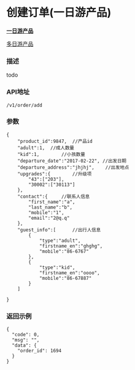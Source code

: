 # 创建订单(一日游产品)

**[一日游产品](./add_order_activity.md)**

[多日游产品](./add_order_tour.md)

### 描述

todo

### API地址

	/v1/order/add
	
### 参数

	{
	    "product_id":9847,  //产品id
	    "adult":1,  //成人数量
	    "kid":1,        //小孩数量
	    "departure_date":"2017-02-22", //出发日期
	    "departure_address":"jhjhj",    //出发地点
	    "upgrades":{        //升级项
	        "43":["203"],
	        "30002":["30113"]
	    },
	    "contact":{     //联系人信息
	        "first_name":"a",
	        "last_name":"b",
	        "mobile":"1",
	        "email":"2@q.q"
	    },
	    "guest_info":[      //出行人信息
	        {
	            "type":"adult",
	            "firstname_en":"ghghg",
	            "mobile":"86-6767"
	        },
	        {
	            "type":"kid",
	            "firstname_en":"oooo",
	            "mobile":"86-67887"
	        }
	    ]
	
	}
	
### 返回示例

	{
	  "code": 0,
	  "msg": "",
	  "data": {
	    "order_id": 1694
	  }
	}